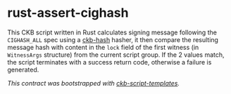 # rust-assert-cighash

This CKB script written in Rust calculates signing message following the `CIGHASH_ALL` spec using a [ckb-hash](https://docs.rs/ckb-hash/latest/ckb_hash/) hasher, it then compare the resulting message hash with content in the `lock` field of the first witness (in `WitnessArgs` structure) from the current script group. If the 2 values match, the script terminates with a success return code, otherwise a failure is generated.

*This contract was bootstrapped with [ckb-script-templates].*

[ckb-script-templates]: https://github.com/cryptape/ckb-script-templates
